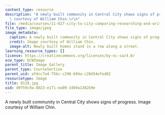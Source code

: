 ```yaml
---
content_type: resource
description: "A newly built community in Central City shows signs of progress. Image\
  \ courtesy of William Chin.\r\n"
file: /media/courses/11-027-city-to-city-comparing-researching-and-writing-about-cities-new-orleans-spring-2011/d0f59c9a8023e171ea091469a1382b9e_0118.jpg
file_type: image/jpeg
image_metadata:
  caption: A newly built community in Central City shows signs of progress.
  credit: Image courtesy of William Chin.
  image-alt: Newly built homes stand in a row along a street.
learning_resource_types: []
license: https://creativecommons.org/licenses/by-nc-sa/4.0/
ocw_type: OCWImage
parent_title: Image Gallery
parent_type: CourseSection
parent_uid: afdcc7a4-75bc-c296-b94a-c28d54efed82
resourcetype: Image
title: 0118.jpg
uid: d0f59c9a-8023-e171-ea09-1469a1382b9e
---
```

A newly built community in Central City shows signs of progress. Image courtesy of William Chin.
